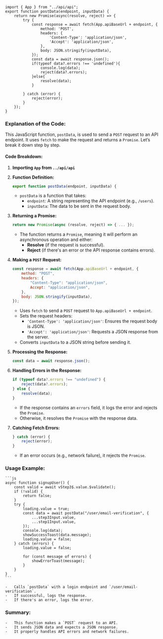 ```
import { App } from "../api/api";
export function postData(endpoint, inputData) {
    return new Promise(async(resolve, reject) => {
        try {
            const response = await fetch(App.apiBaseUrl + endpoint, {
                method: 'POST',
                headers: {
                    'Content-Type': 'application/json',
                    'Accept': 'application/json',
                },
                body: JSON.stringify(inputData),
            });
            const data = await response.json();
            if(typeof data?.errors !== 'undefined'){
                console.log(data);
                reject(data?.errors);
            }else{
                resolve(data);
            }

        } catch (error) {
            reject(error);
        }
    });
}
```

### Explanation of the Code:

This JavaScript function, `postData`, is used to send a `POST` request to an API endpoint. It uses `fetch` to make the request and returns a `Promise`. Let’s break it down step by step.

#### **Code Breakdown:**

1. **Importing `App` from `../api/api`**

2. **Function Definition:**

    ```js
    export function postData(endpoint, inputData) {
    ```

    - `postData` is a function that takes:
        - `endpoint`: A string representing the API endpoint (e.g., `/users`).
        - `inputData`: The data to be sent in the request body.

3. **Returning a Promise:**

    ```js
    return new Promise(async (resolve, reject) => { ... });
    ```

    - The function returns a `Promise`, meaning it will perform an asynchronous operation and either:
        - **Resolve** (if the request is successful).
        - **Reject** (if there's an error or the API response contains errors).

4. **Making a `POST` Request:**

    ```js
    const response = await fetch(App.apiBaseUrl + endpoint, {
        method: "POST",
        headers: {
            "Content-Type": "application/json",
            Accept: "application/json",
        },
        body: JSON.stringify(inputData),
    });
    ```

    - Uses `fetch` to send a `POST` request to `App.apiBaseUrl + endpoint`.
    - Sets the request headers:
        - `'Content-Type': 'application/json'`: Ensures the request body is JSON.
        - `'Accept': 'application/json'`: Requests a JSON response from the server.
    - Converts `inputData` to a JSON string before sending it.

5. **Processing the Response:**

    ```js
    const data = await response.json();
    ```

6. **Handling Errors in the Response:**

    ```js
    if (typeof data?.errors !== "undefined") {
        reject(data?.errors);
    } else {
        resolve(data);
    }
    ```

    - If the response contains an `errors` field, it logs the error and rejects the `Promise`.
    - Otherwise, it resolves the `Promise` with the response data.

7. **Catching Fetch Errors:**
    ```js
    } catch (error) {
        reject(error);
    }
    ```
    - If an error occurs (e.g., network failure), it rejects the `Promise`.

### **Usage Example:**

    ```js
    async function signupUser() {
        const valid = await vStep3$.value.$validate();
        if (!valid) {
            return false;
        }
        try {
            loading.value = true;
            const data = await postData("/user/email-verification", {
                ...step3Input.value,
                ...step1Input.value,
            });
            console.log(data);
            showSuccessToast(data.message);
            loading.value = false;
        } catch (errors) {
            loading.value = false;

            for (const message of errors) {
                showErrorToast(message);
            }
        }
    }
    ```

    -   Calls `postData` with a login endpoint and `/user/email-verification`.
    -   If successful, logs the response.
    -   If there's an error, logs the error.

### **Summary:**

    -   This function makes a `POST` request to an API.
    -   It sends JSON data and expects a JSON response.
    -   It properly handles API errors and network failures.
